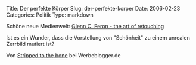 Title: Der perfekte Körper
Slug: der-perfekte-korper
Date: 2006-02-23
Categories: Politik
Type: markdown

Schöne neue Medienwelt: [Glenn C. Feron - the art of retouching](http://glennferon.com/portfolio1/index.html)

Ist es ein Wunder, dass die Vorstellung von "Schönheit" zu einem unrealen Zerrbild mutiert ist?

Von [Stripped to the bone](http://www.werbeblogger.de/index.php/2006/02/23/stripped_to_the_bone#trackbacks) bei Werbeblogger.de
